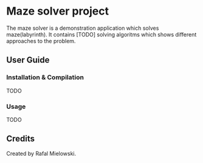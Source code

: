 # Maze solver project

The maze solver is a demonstration application which solves maze(labyrinth). It contains [TODO] solving algoritms which shows different approaches to the problem.

## User Guide

### Installation & Compilation

TODO

### Usage

TODO

## Credits

Created by Rafal Mielowski.